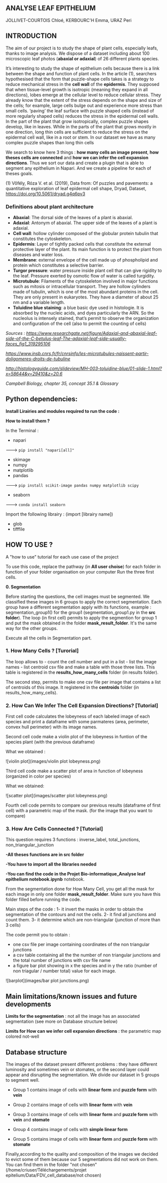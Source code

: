 ## ANALYSE LEAF EPITHELIUM

JOLLIVET-COURTOIS Chloé, KERBOURC'H Emma, URAZ Peri


## INTRODUCTION 
    

The aim of our project is to study the shape of plant cells, especially leafs, thanks to image analysis. We dispose of a dataset including about 100 microscopic leaf photos (**abaxial or adaxial**) of 26 different plants species.

It’s interesting to study the shape of epithelium cells because there is a link between the shape and function of plant cells. In the article (1), searchers hypothesised that the form that puzzle-shape cells takes is a strategy to reduce mechanical stress in the **cell wall** of the **epidermis**. They supposed that when tissue-level growth is isotropic (meaning they expand in all directions), lobes emerge at the cellular level to reduce cellular stress. They already know that the extent of the stress depends on the shape and size of the cells; for example, large cells bulge out and experience more stress than small cells.
‘paving’ the leaf surface with puzzle shaped cells (instead of more regularly shaped cells) reduces the stress in the epidermal cell walls.
In the part of the plant that grow isotropically, complex puzzle shapes develop, like in leaves. While in the parts of the plant that grows mostly in one direction, long thin cells are sufficient to reduce the stress on the epidermal cell wall, like in a root or stem. In our dataset we have as many complex puzzle shapes than long thin cells

We search to know here 3 things : **how many cells an image present**, **how theses cells are connected** and **how we can infer the cell expansion directions**. Thus we sort our data and create a plugin that is able to segment any epithelium in Napari. And we create a pipeline for each of theses goals.



(1) Vőfély, Róza V. et al. (2019), Data from: Of puzzles and pavements: a quantitative exploration of leaf epidermal cell shape, Dryad, Dataset, https://doi.org/10.5061/dryad.g4q6pv3


### Definitions about plant architecture


* **Abaxial**: The dorsal side of the leaves of a plant is abaxial.
* **Adaxial**: Antonym of abaxial. The upper side of the leaves of a plant is adaxial.
* **Cell wall**: hollow cylinder composed of the globular protein tubulin that constitutes the cytoskeleton.
* **Epidermis**: Layer of tightly packed cells that constitute the external protective layer of the plant.  Its main function is to protect the plant from diseases and water loss.
* **Membrane**: external envelope of the cell made up of phospholipid and protein which constitutes a selective barrier.
* **Turgor pressure**: water pressure inside plant cell that can give rigidity to the leaf. Pressure exerted by osmotic flow of water is called turgidity. 
* **Microtubule**: Filaments of the cytoskeleton involved in major functions such as mitosis or intracellular transport. They are hollow cylinders made of tubulin, which is one of the most abundant proteins in the cell. They are only present in eukaryotes. They have a diameter of about 25 nm and a variable length.
* **Toluidine blue staining**: a blue basic dye used in histologie. It is absorbed by the nucleic acids, and dyes particularly the ARN. So the nucleolus is intensely stained, that’s permit to observe the organization and configuration of the cell (also to permit the counting of cells)


*Sources : https://www.researchgate.net/figure/Adaxial-and-abaxial-leaf-side-of-the-C-betulus-leaf-The-adaxial-leaf-side-usually-faces_fig1_319295106*

*https://www.insb.cnrs.fr/fr/cnrsinfo/les-microtubules-naissent-partir-doligomeres-droits-de-tubuline*

*http://histologyguide.com/slideview/MH-003-toluidine-blue/01-slide-1.html?x=58644&y=29410&z=20.6*

*Campbell Biology, chapter 35, concept 35.1 & Glossary*




## Python dependencies:

**Install Lirairies and modules required to run the code :**

**How to install them ?**

In the Terminal :

- napari

 ---> `pip install "napari[all]"`


- skimage
- numpy
- matplotlib
- pandas

 ---> `pip install scikit-image pandas numpy matplotlib scipy`


- seaborn

 ---> `conda install seaborn`
 

Import the following librairy : (import [librairy name])
- glob
- tifffile



## HOW TO USE ? 
A "how to use" tutorial for each use case of the project

To use this code, replace the pathway (in **All user choise**) for each folder in function of your folder organisation on your computer
Run the three first cells.

**0. Segmentation**

Before starting the questions, the cell images must be segmented. 
We classified these images in 6 groups to apply the correct segmentation.
Each group have a different segmentation apply with its functions, example : segmentation_group1() for the group1 (segmentation_group1.py in the **src folder**). 
The loop (in first cell) permits to apply the segmention for group 1 and put the mask obtained in the folder **mask_result_folder**.
It's the same way for the other groups.

Execute all the cells in Segmentation part. 

### 1. How Many Cells ? [Turorial]

The loop allows to 
    - count the cell number and put in a list
    - list the image names
    - list centroid csv file
and make a table with those three lists.
This table is registered in the **results_how_many_cells** folder (in results folder).

The second step, permits to make one csv file per image that contains a list of centroids of this image. It registered in the **centroids** folder (in results_how_many_cells).

### 2. How Can We Infer The Cell Expansion Directions? [Tutorial]

First cell code calculates the lobeyness of each labeled image of each species and print a dataframe with some parmateres (area, perimeter, convex hull perimeter) with its image names.

Second cell code make a violin plot of the lobeyness in funtion of the species plant (with the previous dataframe)

What we obtained :

![violin plot](images/violin plot lobeyness.png)


Third cell code make a scatter plot of area in function of lobeyness (organized in color per species)

What we obtained:

![scatter plot](images/scatter plot lobeyness.png)


Fourth cell code permits to compare our previous results (dataframe of first cell) with a parametric map of the mask. (for the image that you want to compare)

### 3. How Are Cells Connected ? [Tutorial]
   
This question requires 3 functions : inverse_label, total_junctions, non_triangular_junction 

**-All theses functions are in src folder**

**-You have to import all the libraries needed**

**-You can find the code in the Projet Bio-informatique_Analyse leaf epithelium notebook.ipynb** notebook.

From the segmentation done for How Many Cell, you get all the mask for each image in only one folder **mask_result_folder**. Make sure you have this folder filled before running the code.

Main steps of the code : 1- it invert the masks in order to obtain the segmentation of the contours and not the cells.
2- it find all junctions and count them. 
3- it determine which are non-triangular (junction of more than 3 cells)


The code permit you to obtain : 
   - one csv file per image containing coordinates of the non triangular junctions
   - a csv table containing all the the number of non triangular junctions and the total number of junctions with csv file name 
   - a figure bar plot showing in x the species and in y the ratio (number of non triagular / number total) value for each image. 

![barplot](images/bar plot junctions.png)

## Main limitations/known issues and future developments

**Limits for the segmentation** : not all the image has an associated segmentation (see more on Database structure below)

**Limits for How can we infer cell expansion directions** : the parametric map colored not-well 


## Database structure


The images of the dataset present different problems : they have different luminosity and sometimes vein or stomates, or the second layer could appear and disrupting the segmentation. We divide our dataset in 5 groups to segment well.

* Group 1 contains image of cells with **linear form** and **puzzle form**  with **vein**

* Group 2 contains image of cells with **linear form** with **vein**

* Group 3 contains image of cells with **linear form** and **puzzle form** with **vein** and **stomate**

* Group 4 contains image of cells with **simple linear form**

* Group 5 contains image of cells with **linear form** and **puzzle form** with **stomate**


Finally,according to the quality and composition of the images we decided to evict some of them because our 5 segmentations did not work on them. You can find them in the folder "not chosen" (/home/criuser/Téléchargements/projet epitelium/Data/FDV_cell_database/not chosen)